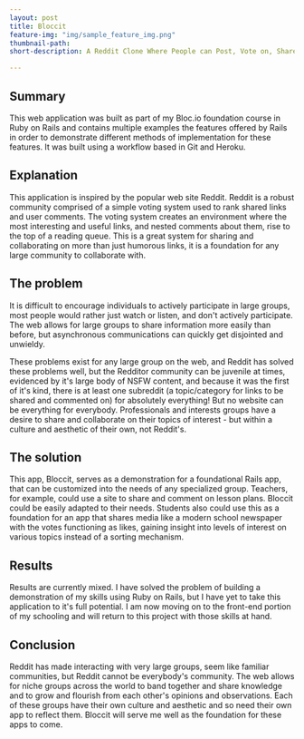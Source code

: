 ```yaml
---
layout: post
title: Bloccit
feature-img: "img/sample_feature_img.png"
thumbnail-path:
short-description: A Reddit Clone Where People can Post, Vote on, Share, and Save Links and Comments.

---
```

## Summary
This web application was built as part of my Bloc.io foundation course in Ruby on Rails and contains multiple examples the features offered by Rails in order to demonstrate different methods of implementation for these features. It was built using a workflow based in Git and Heroku.

## Explanation
This application is inspired by the popular web site Reddit. Reddit is a robust community comprised of a simple voting system used to rank shared links and user comments. The voting system creates an environment where the most interesting and useful links, and nested comments about them, rise to the top of a reading queue. This is a great system for sharing and collaborating on more than just humorous links, it is a foundation for any large community to collaborate with.

## The problem
It is difficult to encourage individuals to actively participate in large groups, most people would rather just watch or listen, and don't actively participate. The web allows for large groups to share information more easily than before, but asynchronous communications can quickly get disjointed and unwieldy.

These problems exist for any large group on the web, and Reddit has solved these problems well, but the Redditor community can be juvenile at times, evidenced by it's large body of NSFW content, and because it was the first of it's kind, there is at least one subreddit (a topic/category for links to be shared and commented on) for absolutely everything! But no website can be everything for everybody. Professionals and interests groups have a desire to share and collaborate on their topics of interest - but within a culture and aesthetic of their own, not Reddit's.

## The solution
This app, Bloccit, serves as a demonstration for a foundational Rails app, that can be customized into the needs of any specialized group. Teachers, for example, could use a site to share and comment on lesson plans. Bloccit could be easily adapted to their needs. Students also could use this as a foundation for an app that shares media like a modern school newspaper with the votes functioning as likes, gaining insight into levels of interest on various topics instead of a sorting mechanism.

## Results
Results are currently mixed. I have solved the problem of building a demonstration of my skills using Ruby on Rails, but I have yet to take this application to it's full potential. I am now moving on to the front-end portion of my schooling and will return to this project with those skills at hand.

## Conclusion
Reddit has made interacting with very large groups, seem like familiar communities, but Reddit cannot be everybody's community. The web allows for niche groups across the world to band together and share knowledge and to grow and flourish from each other's opinions and observations. Each of these groups have their own culture and aesthetic and so need their own app to reflect them. Bloccit will serve me well as the foundation for these apps to come.
